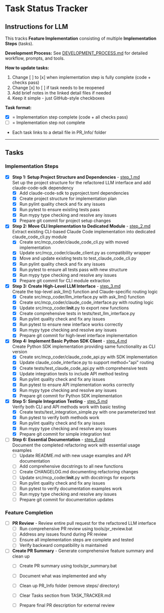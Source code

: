 # Task Status Tracker

## Instructions for LLM

This tracks **Feature Implementation** consisting of multiple **Implementation Steps** (tasks).

**Development Process:** See [DEVELOPMENT_PROCESS.md](./DEVELOPMENT_PROCESS.md) for detailed workflow, prompts, and tools.

**How to update tasks:**
1. Change [ ] to [x] when implementation step is fully complete (code + checks pass)
2. Change [x] to [ ] if task needs to be reopened
3. Add brief notes in the linked detail files if needed
4. Keep it simple - just GitHub-style checkboxes

**Task format:**
- [x] = Implementation step complete (code + all checks pass)
- [ ] = Implementation step not complete
- Each task links to a detail file in PR_Info/ folder

---

## Tasks

### Implementation Steps

- [x] **Step 1: Setup Project Structure and Dependencies** - [step_1.md](steps/step_1.md)  
  Set up the project structure for the refactored LLM interface and add claude-code-sdk dependency
  - [x] Add claude-code-sdk to pyproject.toml dependencies
  - [x] Create project structure for implementation plan
  - [x] Run pylint quality check and fix any issues
  - [x] Run pytest to ensure existing tests pass
  - [x] Run mypy type checking and resolve any issues
  - [x] Prepare git commit for project setup changes

- [x] **Step 2: Move CLI Implementation to Dedicated Module** - [step_2.md](steps/step_2.md)  
  Extract existing CLI-based Claude Code implementation into dedicated claude_code_cli.py module
  - [x] Create src/mcp_coder/claude_code_cli.py with moved implementation
  - [x] Update src/mcp_coder/claude_client.py as compatibility wrapper
  - [x] Move and update existing tests to test_claude_code_cli.py
  - [x] Run pylint quality check and fix any issues
  - [x] Run pytest to ensure all tests pass with new structure
  - [x] Run mypy type checking and resolve any issues
  - [x] Prepare git commit for CLI module extraction

- [x] **Step 3: Create High-Level LLM Interface** - [step_3.md](steps/step_3.md)  
  Create the top-level ask_llm() function and Claude-specific routing logic
  - [x] Create src/mcp_coder/llm_interface.py with ask_llm() function
  - [x] Create src/mcp_coder/claude_code_interface.py with routing logic
  - [x] Update src/mcp_coder/__init__.py to export new functions
  - [x] Create comprehensive tests in tests/test_llm_interface.py
  - [x] Run pylint quality check and fix any issues
  - [x] Run pytest to ensure new interface works correctly
  - [x] Run mypy type checking and resolve any issues
  - [x] Prepare git commit for high-level interface implementation

- [x] **Step 4: Implement Basic Python SDK Client** - [step_4.md](steps/step_4.md)  
  Create Python SDK implementation providing same functionality as CLI version
  - [x] Create src/mcp_coder/claude_code_api.py with SDK implementation
  - [x] Update claude_code_interface.py to support method="api" routing
  - [x] Create tests/test_claude_code_api.py with comprehensive tests
  - [x] Update integration tests to include API method testing
  - [x] Run pylint quality check and fix any issues
  - [x] Run pytest to ensure API implementation works correctly
  - [x] Run mypy type checking and resolve any issues
  - [x] Prepare git commit for Python SDK implementation

- [x] **Step 5: Simple Integration Testing** - [step_5.md](steps/step_5.md)  
  Verify both CLI and API methods work with basic testing
  - [x] Create tests/test_integration_simple.py with one parameterized test
  - [x] Run pytest to verify both methods work
  - [x] Run pylint quality check and fix any issues
  - [x] Run mypy type checking and resolve any issues
  - [x] Prepare git commit for simple integration test

- [ ] **Step 6: Essential Documentation** - [step_6.md](steps/step_6.md)  
  Document the completed refactoring work with essential usage examples
  - [ ] Update README.md with new usage examples and API documentation
  - [ ] Add comprehensive docstrings to all new functions
  - [ ] Create CHANGELOG.md documenting refactoring changes
  - [ ] Update src/mcp_coder/__init__.py with docstrings for exports
  - [ ] Run pylint quality check and fix any issues
  - [ ] Run pytest to verify documentation examples work
  - [ ] Run mypy type checking and resolve any issues
  - [ ] Prepare git commit for documentation updates

### Feature Completion

- [ ] **PR Review** - Review entire pull request for the refactored LLM interface  
  - [ ] Run comprehensive PR review using tools/pr_review.bat
  - [ ] Address any issues found during PR review
  - [ ] Ensure all implementation steps are complete and tested
  - [ ] Verify backward compatibility is maintained

- [ ] **Create PR Summary** - Generate comprehensive feature summary and clean up  
  - [ ] Create PR summary using tools/pr_summary.bat
  - [ ] Document what was implemented and why
  - [ ] Clean up PR_Info folder (remove steps/ directory)
  - [ ] Clear Tasks section from TASK_TRACKER.md
  - [ ] Prepare final PR description for external review

